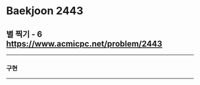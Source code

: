 Baekjoon 2443
=============
별 찍기 - 6  <https://www.acmicpc.net/problem/2443>
---------------
- - -
### 구현
- - -
